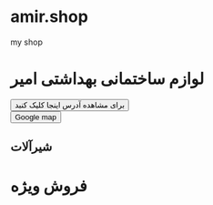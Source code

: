 # amir.shop
my shop
<!doctype html>
<html lang="fa">
<head>
<link rel="stylesheet" type="text/css" href="bas.css">
		<meta name="viewport" content="width:device-width, initial-scale=1.0">
<title> لوازم ساختمانی بهداشتی امیر</title>

<body>
<h1>لوازم ساختمانی بهداشتی امیر</h1>
<button type="button" onclick="alert('سمنان بلوار ورزش')"> برای مشاهده آدرس اینجا کلیک کنبد</button>
<br>
<a href="https://goo.gl/maps/TneUTN11RFYjSUdM8"><button type="button" onclick="alert">Google map</button></a>
<br>
<h2 id="bob"> شیرآلات </h2>
<div><h1 class="oli"> فروش ویژه </h1></div>
<table>

</table>

</body>
</html>
